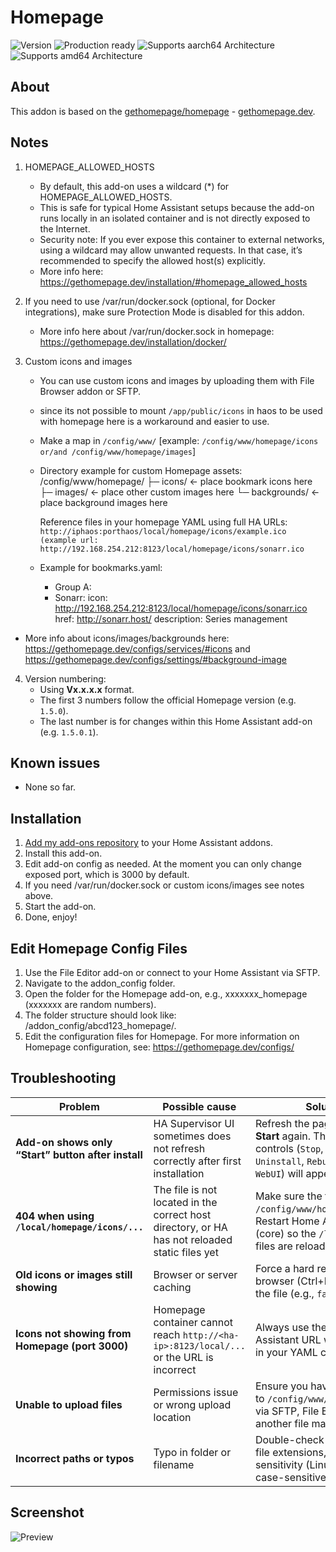 # Homepage
![Version][version]
![Production ready][production-ready]
![Supports aarch64 Architecture][aarch64-shield]
![Supports amd64 Architecture][amd64-shield]

## About
This addon is based on the [gethomepage/homepage](https://hub.docker.com/r/gethomepage/homepage/) - [gethomepage.dev](https://gethomepage.dev).

## Notes
1. HOMEPAGE_ALLOWED_HOSTS
   - By default, this add-on uses a wildcard (*) for HOMEPAGE_ALLOWED_HOSTS.
   - This is safe for typical Home Assistant setups because the add-on runs locally in an isolated container and is not directly exposed to the Internet.
   - Security note: If you ever expose this container to external networks, using a wildcard may allow unwanted requests. In that case, it’s recommended to specify the allowed host(s) explicitly.
   - More info here: https://gethomepage.dev/installation/#homepage_allowed_hosts

2. If you need to use /var/run/docker.sock (optional, for Docker integrations), make sure Protection Mode is disabled for this addon.
   - More info here about /var/run/docker.sock in homepage: https://gethomepage.dev/installation/docker/

3. Custom icons and images
   - You can use custom icons and images by uploading them with File Browser addon or SFTP.
   - since its not possible to mount `/app/public/icons` in haos to be used with homepage here is a workaround and easier to use.
   - Make a map in `/config/www/` [example: `/config/www/homepage/icons or/and /config/www/homepage/images`]
   - Directory example for custom Homepage assets:
       /config/www/homepage/
       ├─ icons/         ← place bookmark icons here
       ├─ images/        ← place other custom images here
       └─ backgrounds/   ← place background images here

       Reference files in your homepage YAML using full HA URLs:
       `http://iphaos:porthaos/local/homepage/icons/example.ico (example url: http://192.168.254.212:8123/local/homepage/icons/sonarr.ico`
   - Example for bookmarks.yaml:
     - Group A:
      - Sonarr:
        icon: http://192.168.254.212:8123/local/homepage/icons/sonarr.ico
        href: http://sonarr.host/
        description: Series management
  - More info about icons/images/backgrounds here: https://gethomepage.dev/configs/services/#icons and https://gethomepage.dev/configs/settings/#background-image

4. Version numbering:
   - Using **Vx.x.x.x** format.
   - The first 3 numbers follow the official Homepage version (e.g. `1.5.0`).
   - The last number is for changes within this Home Assistant add-on (e.g. `1.5.0.1`).

## Known issues
- None so far.

## Installation
1. [Add my add-ons repository][repository] to your Home Assistant addons.
2. Install this add-on.
3. Edit add-on config as needed. At the moment you can only change exposed port, which is 3000 by default.
4. If you need /var/run/docker.sock or custom icons/images see notes above.
5. Start the add-on.
6. Done, enjoy!

## Edit Homepage Config Files
1. Use the File Editor add-on or connect to your Home Assistant via SFTP.
2. Navigate to the addon_config folder.
3. Open the folder for the Homepage add-on, e.g., xxxxxxx_homepage (xxxxxxx are random numbers).
4. The folder structure should look like: /addon_config/abcd123_homepage/.
5. Edit the configuration files for Homepage. For more information on Homepage configuration, see: https://gethomepage.dev/configs/

## Troubleshooting

| Problem | Possible cause | Solution |
|---------|----------------|----------|
| **Add-on shows only “Start” button after install** | HA Supervisor UI sometimes does not refresh correctly after first installation | Refresh the page (F5) or click **Start** again. Then the full controls (`Stop`, `Restart`, `Uninstall`, `Rebuild`, `Open WebUI`) will appear. |
| **404 when using `/local/homepage/icons/...`** | The file is not located in the correct host directory, or HA has not reloaded static files yet | Make sure the file is placed in `/config/www/homepage/icons/`. Restart Home Assistant (core) so the `/local/` static files are reloaded. |
| **Old icons or images still showing** | Browser or server caching | Force a hard refresh in the browser (Ctrl+F5) or rename the file (e.g., `favicon_v2.ico`). |
| **Icons not showing from Homepage (port 3000)** | Homepage container cannot reach `http://<ha-ip>:8123/local/...` or the URL is incorrect | Always use the full Home Assistant URL with port 8123 in your YAML config. |
| **Unable to upload files** | Permissions issue or wrong upload location | Ensure you have write access to `/config/www/homepage/...` via SFTP, File Editor, or another file manager. |
| **Incorrect paths or typos** | Typo in folder or filename | Double-check folder names, file extensions, and case sensitivity (Linux paths are case-sensitive). |

## Screenshot

![Preview][preview]

<!--
Assets
-->

[aarch64-shield]: https://img.shields.io/badge/aarch64-yes-green.svg
[amd64-shield]: https://img.shields.io/badge/amd64-yes-green.svg


[version]: https://img.shields.io/badge/version-v1.5.0-blue.svg
[production-ready]: https://img.shields.io/badge/Production%20ready-yes-green.svg

[repository]: https://my.home-assistant.io/redirect/supervisor_add_addon_repository/?repository_url=https://github.com/bytenoodle/hassioaddon
[preview]: https://raw.githubusercontent.com/gethomepage/homepage/refs/heads/dev/images/1.png
